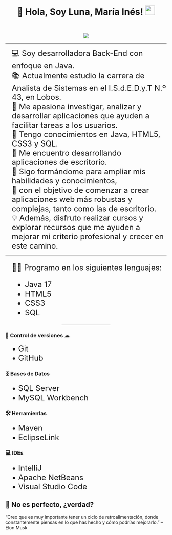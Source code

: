 <h1 align="center">
🌙 Hola, Soy Luna, María Inés! 
<img src="https://media.giphy.com/media/hvRJCLFzcasrR4ia7z/giphy.gif" width="30"></h1>
 <!--<img src="https://komarev.com/ghpvc/?username=I-am-vishalmaurya&label=Profile%20Views&color=0e75b6&style=flat" align='right' alt="vishalmaurya" />-->
 <!--<img src="https://gpvc.arturio.dev/I-am-vishalmaurya" alt="Profile views" align='right'/> <a href="https://github.com/I-am-vishalmaurya/I-am-vishalmaurya/"> </a> -->
<br/>

<!-- Typing SVG by DenverCoder1 - https://github.com/DenverCoder1/readme-typing-svg -->
<p align="center">
  <a href="https://github.com/DenverCoder1/readme-typing-svg"><img src="https://readme-typing-svg.herokuapp.com?lines=Estudiante+Analista+de+Sistemas;Desarrolladora+BackEnd;Freelancer;Creativa%20|%20Determinada%20;En%20constante%20crecimiento;de%20mis%20conocimientos&center=true&width=380&height=45"></a>
</p>
</p>
<!--https://github.com/I-am-vishalmaurya/I-am-vishalmaurya/blob/main/cropped_image.png-->
<!--<img align="left" src="https://github.com/I-am-vishalmaurya/I-am-vishalmaurya/blob/main/cropped_image.png" alt="Unfortunately I didn't find the author of the pic, feel to open a pull request if found" width="320" />-->

<hr>

<div style="font-size: 24px; margin-left: 20px;">
💻 Soy desarrolladora Back-End con enfoque en Java.<br>
📚 Actualmente estudio la carrera de Analista de Sistemas en el I.S.d.E.D.y.T N.º 43, en Lobos.<br>
📝 Me apasiona investigar, analizar y desarrollar aplicaciones que ayuden a facilitar tareas a los usuarios.<br>
🌟 Tengo conocimientos en Java, HTML5, CSS3 y SQL.<br>
🚩 Me encuentro desarrollando aplicaciones de escritorio.<br>
🧠 Sigo formándome para ampliar mis habilidades y conocimientos,<br>
🔎 con el objetivo de comenzar a crear aplicaciones web más robustas y complejas, tanto como las de escritorio.<br>
💡 Además, disfruto realizar cursos y explorar recursos que me ayuden a mejorar mi criterio profesional y crecer en este camino.
</div>

<!-- ```💻 Soy Desarrolladora BackEnd especializada en Java
📚 Soy estudiante en la carrera Analista de Sistemas, en el I.S.d.E.D.y.T Nº 43, Lobos
📝 Me agrada investigar, analizar y crear apps, con el fin de ayudar a los usuarios a facilitar ciertos labores
🌟 Conosco los siguientes lenguajes: Java, HTML5, CSS3, SQL
🚩 Actualmente, me dedico a realizar apps de escritorio.
🧠 Aun asi sigo estudiando para poder adquirir y ampliar mis conocimientos,
🔎 Con el objetivo de permitirme comenzar a crear apps web. Y tanto estas, como las de escritorio sean mucho mas complejas
💡 Tambien, me gusta consumir cursos y/o sitios, que me permitan lograr tener un mejor juicio y ser una mejor profesional ``` -->
<hr>


<div style="font-size: 24px; margin-left: 20px;">
<p>👨‍💻 Programo en los siguientes lenguajes:</p>
 <ul>
  <li>Java 17</li>
  <li>HTML5</li>
  <li>CSS3</li>
  <li>SQL</li>
</ul>
</div>
<hr style="width: 30%; height: .5px; background-color: #ccc; border: none; margin: auto;">

<!--```
• Java 17
• HTML5
• CSS3
• SQL
```-->

### 💾 Control de versiones ☁
<div style="font-size: 24px; margin-left: 20px;">
• Git<br>
• GitHub<br>
</div>

### 🗄️ Bases de Datos
<div style="font-size: 24px; margin-left: 20px;">
• SQL Server<br>
• MySQL Workbench<br>
</div>

### 🛠️ Herramientas
<div style="font-size: 24px; margin-left: 20px;">
• Maven<br>
• EclipseLink<br>
</div>

<!--### 💻 Software y Herramientas-->
### 💻 IDEs
<div style="font-size: 24px; margin-left: 20px;">
• IntelliJ <br>
• Apache NetBeans<br>
• Visual Studio Code<br>
</div>


## 🤔 No es perfecto, ¿verdad?

“Creo que es muy importante tener un ciclo de retroalimentación, donde constantemente piensas en lo que has hecho y cómo podrías mejorarlo.”
– Elon Musk





